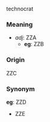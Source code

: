 technocrat
### Meaning
+ _adj_: ZZA
    + __eg__: ZZB

### Origin

ZZC

### Synonym

__eg__: ZZD

+ ZZE


